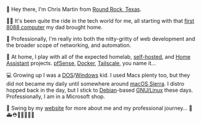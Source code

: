 👋 Hey there, I'm Chris Martin from [Round Rock, Texas](https://en.wikipedia.org/wiki/Round_Rock,_Texas).  

👨‍💻 It's been quite the ride in the tech world for me, all starting with that [first 8088 computer](https://en.wikipedia.org/wiki/IBM_Personal_Computer) my dad brought home.

🏢 Professionally, I'm really into both the nitty-gritty of web development and the broader scope of networking, and automation.

🏡 At home, I play with all of the expected homelab, [self-hosted](https://github.com/awesome-selfhosted/awesome-selfhosted), and [Home Assistant](https://github.com/home-assistant) projects.  [pfSense](https://www.pfsense.org/), [Docker](https://www.docker.com/), [Tailscale](https://tailscale.com/), you name it...

💻 Growing up I was a [DOS](https://en.wikipedia.org/wiki/DOS)/[Windows](https://en.wikipedia.org/wiki/Windows_3.1) kid.   I used Macs plenty too, but they did not became my daily until somewhere around [macOS Sierra](https://en.wikipedia.org/wiki/MacOS_Sierra).  I distro hopped back in the day, but I stick to [Debian](https://www.debian.org/)-based [GNU/Linux](https://www.gnu.org/gnu/linux-and-gnu.en.html) these days.  Professionally, I am in a Microsoft shop. 

🔗 Swing by my [website](https://chrismartintx.com/) for more about me and my professional journey...  🚒🚑⛑🌊👨‍💼👨‍💻

<!---
chrismartintx/chrismartintx is a ✨ special ✨ repository because its `README.md` (this file) appears on your GitHub profile.
You can click the Preview link to take a look at your changes.
--->
